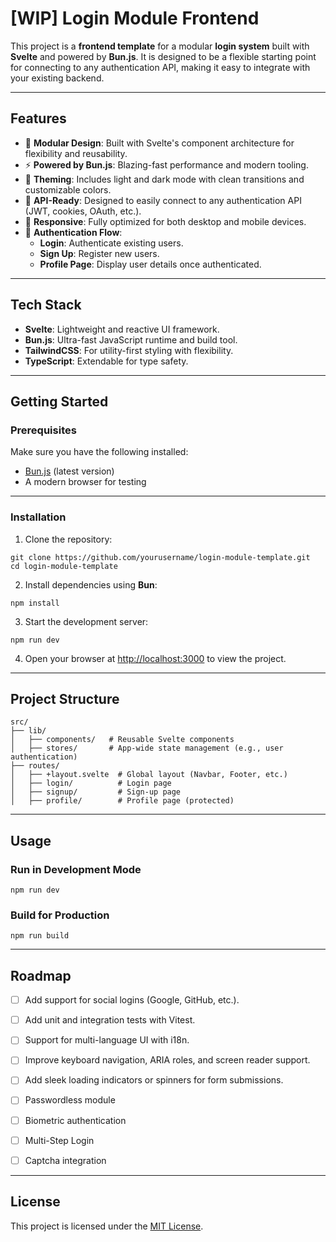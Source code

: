 # **[WIP] Login Module Frontend**

This project is a **frontend template** for a modular **login system** built with **Svelte** and powered by **Bun.js**. It is designed to be a flexible starting point for connecting to any authentication API, making it easy to integrate with your existing backend.

---

## **Features**

- 🌟 **Modular Design**: Built with Svelte's component architecture for flexibility and reusability.
- ⚡ **Powered by Bun.js**: Blazing-fast performance and modern tooling.
- 🎨 **Theming**: Includes light and dark mode with clean transitions and customizable colors.
- 🔗 **API-Ready**: Designed to easily connect to any authentication API (JWT, cookies, OAuth, etc.).
- 📱 **Responsive**: Fully optimized for both desktop and mobile devices.
- 🔐 **Authentication Flow**:
  - **Login**: Authenticate existing users.
  - **Sign Up**: Register new users.
  - **Profile Page**: Display user details once authenticated.

---

## **Tech Stack**

- **Svelte**: Lightweight and reactive UI framework.
- **Bun.js**: Ultra-fast JavaScript runtime and build tool.
- **TailwindCSS**: For utility-first styling with flexibility.
- **TypeScript**: Extendable for type safety.

---

## **Getting Started**

### **Prerequisites**
Make sure you have the following installed:

- [Bun.js](https://bun.sh/) (latest version)
- A modern browser for testing

---

### **Installation**

1. Clone the repository:

```
git clone https://github.com/yourusername/login-module-template.git
cd login-module-template
```

2. Install dependencies using **Bun**:

```
npm install
```

3. Start the development server:

```
npm run dev
```

4. Open your browser at [http://localhost:3000](http://localhost:3000) to view the project.

---

## **Project Structure**

```
src/
├── lib/
│   ├── components/   # Reusable Svelte components
│   ├── stores/       # App-wide state management (e.g., user authentication)
├── routes/
│   ├── +layout.svelte  # Global layout (Navbar, Footer, etc.)
│   ├── login/          # Login page
│   ├── signup/         # Sign-up page
│   ├── profile/        # Profile page (protected)
```

---

## **Usage**

### **Run in Development Mode**

```
npm run dev
```

### **Build for Production**

```
npm run build
```

---

## **Roadmap**

- [ ] Add support for social logins (Google, GitHub, etc.).
- [ ] Add unit and integration tests with Vitest.
- [ ] Support for multi-language UI with i18n.
- [ ] Improve keyboard navigation, ARIA roles, and screen reader support.
- [ ] Add sleek loading indicators or spinners for form submissions.
- [ ] Passwordless module
- [ ] Biometric authentication
- [ ] Multi-Step Login
- [ ] Captcha integration


---

## **License**

This project is licensed under the [MIT License](LICENSE).